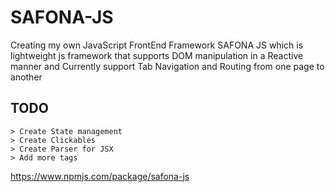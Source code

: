 # SAFONA-JS

Creating my own JavaScript FrontEnd Framework SAFONA JS which is lightweight js framework that supports DOM manipulation in a Reactive manner and Currently support Tab Navigation and Routing from one page to another

## TODO
```
> Create State management
> Create Clickables
> Create Parser for JSX
> Add more tags
```

https://www.npmjs.com/package/safona-js
